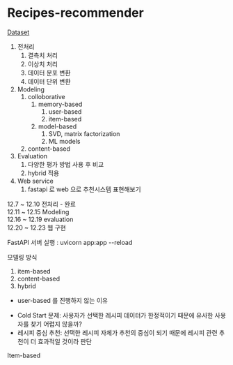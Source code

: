 # Recipes-recommender

[Dataset](https://www.kaggle.com/datasets/shuyangli94/food-com-recipes-and-user-interactions/data?select=RAW_interactions.csv)


1. 전처리
    1. 결측치 처리
    2. 이상치 처리
    3. 데이터 분포 변환
    4. 데이터 단위 변환
2. Modeling
    1. colloborative
        1. memory-based
            1. user-based
            2. item-based
        2. model-based
            1. SVD, matrix factorization
            2. ML models
    2. content-based
3. Evaluation
    1. 다양한 평가 방법 사용 후 비교
    2. hybrid 적용
4. Web service
    1. fastapi 로 web 으로 추천시스템 표현해보기


12.7 ~ 12.10 전처리 - 완료 <br>
12.11 ~ 12.15 Modeling <br>
12.16 ~ 12.19 evaluation <br>
12.20 ~ 12.23 웹 구현 <br>

FastAPI 서버 실행
: uvicorn app:app --reload

모델링 방식
1. item-based
2. content-based
3. hybrid

* user-based 를 진행하지 않는 이유
- Cold Start 문제: 사용자가 선택한 레시피 데이터가 한정적이기 때문에 유사한 사용자를 찾기 어렵지 않을까?
- 레시피 중심 추천: 선택한 레시피 자체가 추천의 중심이 되기 때문에 레시피 관련 추천이 더 효과적일 것이라 판단

Item-based
